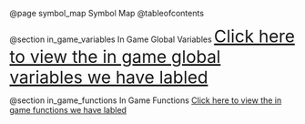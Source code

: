 @page symbol_map Symbol Map
@tableofcontents

@section in_game_variables In Game Global Variables
<span style="font-size:30px;"> [Click here to view the in game global variables we have labled](globals_vars.html)

@section in_game_functions In Game Functions
[Click here to view the in game functions we have labled](globals_func.html)